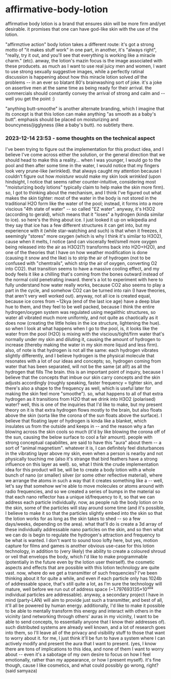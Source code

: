 # affirmative-body-lotion

affirmative body lotion is a brand that ensures skin will be more firm and/yet desirable. it promises that one can have god-like skin with the use of the lotion.

"affirmztive action" body lotion takes a different route: it's got a strong motto of "it makes stuff work" in one part, in another, it's "always right", "really, try it out, and you'll see that everything is working like a miracle charm." (etc). anway, the lotion's mazin focus is the image associated with these producets. as much as I want to use real juicy men and women, I want to use strong sexually suggestive images, while a perfectly ratinal discussion is happening about how this miracle lotion solved *all* the problems -- in an ever so blatant 80's brainwashing sort of joke. it's a joke on assertive men at the same time as being ready for their arrival. the commercials should constantly convey the arrival of strong and calm and -- well you get the point :)

"anything butt-smoothe" is another alternate branding, which I imagine that its concept is that this lotion can make anything "as smooth as a baby's butt". emphasis should be placed on moisturizing and bouncyness/jigglyness (like a baby's butt). no subtlety there.

### 2023-12-14 23:53 - some thoughts on the technical aspect

I've been trying to figure out the implementation for this product idea, and I believe I've come across either the solution, or the general direction that we should head to make this a reality...
	when I was younger, I would go to the pool and then after some time in the water, I would notice that my fingers look very prune-like (wrinkled). that always caught my attention because I couldn't figure out how *moisture* would make my skin look *wrinkled* (upon hindsight, I notice that seems rather counter-intuitive, considering most "moisturizing body lotions" typically claim to help make the skin more firm). so, I got to thinking about the mechanism, and I think I've figured out what makes the skin tighter:
	most of the water in the body is not stored in the traditional H2O form like the water of the pool; instead, it forms into a more viscious "4th state of water" -- so called "EZ water". anyway, it's H3O2 (according to gerald), which means that it "loses" a hydrogen (kinda similar to ice).
		so here's the thing about ice. I just looked it up on wikipedia and they say that ice has a few different structures it can get into, but my experience with it (while star-watching and such) is that when it freezes, it seemingly "stores" more oxygen (which is why I think it's similar to H3O2), cause when it melts, I notice (and can viscerally feel/smell more oxygen being released into the air as H3O2(?) transforms back into H2O+H2O), and one of the theories that I have on how weather modification is done (causing it snow and the like) is to strip the air of hydrogen (not to be confused with "chemtrails", which strip the air of oxygen, converting O2 into CO2). that transition seems to have a massive cooling effect, and my body feels it like a chilling that's coming from the bones outward instead of the normal cold penetrating inward. there's a lot to experiment with here to fully understand how water really works, because CO2 also seems to play a part in the cycle, and somehow CO2 can be turned into rain (I have theories, that aren't very well worked out). anyway, not all ice is created equal, because ice cores from ~12kya (end of the last ice age) have a deep blue hue to them, and they feel to be well packed, because I think the entire hydrogen/oxygen system was regulated using megalithic structures, so water all vibrated much more uniformly, and not quite as chaotically as it does now (creating the little holes in the ice structure, lightening the hue).
	so when I look at what happens when I go to the pool, is, it looks like the water from the pool (H2O) is mixing with the viscious/tight/firm water that's normally under my skin and diluting it, causing the amount of hydrogen to increase (thereby making the water in my skin more liquid and less firm).
	also, of note is that hydrogen is not all the same: each hydrogen vibrates slightly differently, and I believe hydrogen is the physical molecule that resonates with a lot of our ideas and concepts; so, hydrogen coming from water that has been separated, will not be the same (at all!) as all the hydrogen that fills The brain. this is an important point of inquiry, because I believe that the concepts that imbue our skin carry concepts and the skin adjusts accordingly (roughly speaking, faster frequency = tighter skin, and there's also a shape to the frequency as well, which is useful later for making the skin feel more "smoothe").
	so, what happens to all of that extra hydrogen as it transitions from H2O that we drink into H3O2 (polarised) water? well, this is one of the inquiries that I'd like to make, but my present theory on it is that extra hydrogen flows mostly to the brain, but also floats above the skin (sorta like the corona of the sun floats above the surface). I believe that floating layer of hydrogen is kinda like a blanket, which insulates us from the outside and keeps in -- and the reason why a fan blowing across the skin cools so much (it'd by like blowing the corona off of the sun, causing the below surface to cool a fair amount). people with strong conceptual capabilites, are said to have this "aura" about them -- a sort of "animal magnetism". whatever it is, I can definitely feel disturbances in the vibrating layer above my skin, even when a person is nearby and not physically touching me (also it's strange that bird feathers have a strong influence on this layer as well).
so, what I think the crude implementation idea for this product will be, will be to create a body lotion with a whole bunch of nano (or smaller) silver (or some other reflective material), where we arrange the atoms in such a way that it creates something like a -- well, let's say that somehow we're able to move molecules or atoms around with radio frequencies, and so we created a series of bumps in the material so that each nano reflector has a unique id/frequency to it, so that we can address each particle individually. now, as people rub the body lotion on to the skin, some of the particles will stay around some time (and it's possible, I believe to make it so that the particles slightly embed into the skin so that the lotion works for as long as the skin takes to shed -- so a few days/weeks, depending on the area). what that'll do is create a 3d array of these individually addressable nano particles on the skin, and so then what we can do is begin to regulate the hydrogen's attraction and frequency to be what is wanted.
	I don't want to sound tooo lofty here, but yes, motion capture for films and games is another obvious use-case for this lotion technology, in addition to (very likely) the ability to create a coloured shroud or veil that envelops the body, which I'd like to make programmable (potentially in the future even by the lotion user theirself). the cosmetic aspects and effects that are possible with this lotion technology are quite vast.
now, where do we get a transmitter of such frequencies? I've been thinking about it for quite a while, and even if each particle only has 1024b of addressable space, that's still quite a lot, as I'm sure the technology will mature, well before we run out of address space (~1.797693135×10³⁰⁸ individual particles are addressable). anyway, a secondary project I have in mind (party-LAN) will aim to provide just such a transmitter, and best of all, it'll all be powered by human energy. additionally, I'd like to make it possible to be able to mentally transform this energy and interact with others in the vicinity (and networking through others' auras in my vicinity, I want to be able to send concepts, to essentially anyone that I know their addresses of). such distributed systems are already well known, and a lot of research goes into them, so I'll leave all of the privacy and visibility stuff to those that want to worry about it. for me, I just think it'll be fun to have a system where I can actively modify and present the aura that I want to present. (yes, I know there are tons of implications to this idea, and none of them I want to worry about -- even it's a sabotage of my own desire to focus on how I feel emotionally, rather than my appearance, or how I present myself). it's fine though, cause I like cosmetics, and what could possibly go wrong, right? (said samyaza)
